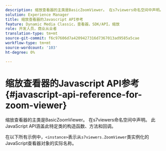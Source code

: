 ```yaml
---
description: 缩放查看器的主类是BasicZoomViewer。 在s7viewers命名空间中声明。 此JavaScript API涵盖此特定类的构造函数、方法和回调。
solution: Experience Manager
title: 缩放查看器的Javascript API参考
feature: Dynamic Media Classic，查看器，SDK/API，缩放
role: 开发人员，商业从业者
translation-type: tm+mt
source-git-commit: f6c97606d7a4209427316d7367013ad9585a5cae
workflow-type: tm+mt
source-wordcount: '103'
ht-degree: 0%

---
```



# 缩放查看器的Javascript API参考{#javascript-api-reference-for-zoom-viewer}

缩放查看器的主类是BasicZoomViewer。 在s7viewers命名空间中声明。 此JavaScript API涵盖此特定类的构造函数、方法和回调。

在以下所有示例中，`<instance>`表示从`s7viewers.ZoomViewer`类实例化的JavaScript查看器对象的实际名称。
